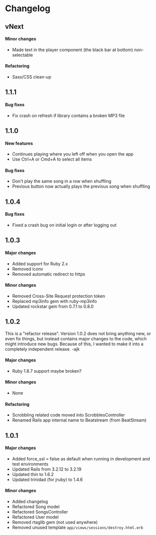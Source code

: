 Changelog
=========

## vNext

#### Minor changes

- Made text in the player component (the black bar at bottom) non-selectable

#### Refactoring

- Sass/CSS clean-up


## 1.1.1

#### Bug fixes

- Fix crash on refresh if library contains a broken MP3 file


## 1.1.0

#### New features

- Continues playing where you left off when you open the app
- Use Ctrl+A or Cmd+A to select all items

#### Bug fixes

- Don't play the same song in a row when shuffling
- Previous button now actually plays the previous song when shuffling


## 1.0.4

#### Bug fixes

- Fixed a crash bug on initial login or after logging out


## 1.0.3

#### Major changes

- Added support for Ruby 2.x
- Removed iconv
- Removed automatic redirect to https

#### Minor changes

- Removed Cross-Site Request protection token
- Replaced mp3info gem with ruby-mp3info
- Updated rockstar gem from 0.7.1 to 0.8.0


## 1.0.2

This is a "refactor release". Version 1.0.2 does not bring anything new, or even
fix things, but instead contains major changes to the code, which might
introduce new bugs. Because of this, I wanted to make it into a completely
independent release. -ajk

#### Major changes

- Ruby 1.8.7 support maybe broken?

#### Minor changes

- None

#### Refactoring

- Scrobbling related code moved into ScrobblesController
- Renamed Rails app internal name to Beatstream (from BeatStream)


## 1.0.1

#### Major changes

- Added force_ssl = false as default when running in development and test environments
- Updated Rails from 3.2.12 to 3.2.19
- Updated thin to 1.6.2
- Updated trinidad (for jruby) to 1.4.6

#### Minor changes

- Added changelog
- Refactored Song model
- Refactored SongsController
- Refactored User model
- Removed rtaglib gem (not used anywhere)
- Removed unused template `app/views/sessions/destroy.html.erb`
